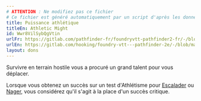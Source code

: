 ```yaml
---
# ATTENTION : Ne modifiez pas ce fichier
# Ce fichier est généré automatiquement par un script d'après les données du module Foundry VTT officiel et de sa traduction
title: Puissance athlétique
titleEn: Athletic Might
id: Wwr8VilSybQgVtin
urlFr: https://gitlab.com/pathfinder-fr/foundryvtt-pathfinder2-fr/-/blob/master/data/feats/Wwr8VilSybQgVtin.htm
urlEn: https://gitlab.com/hooking/foundry-vtt---pathfinder-2e/-/blob/master/packs/data/feats.db/athletic-might.json
layout: dons
---
```

Survivre en terrain hostile vous a procuré un grand talent pour vous déplacer.

Lorsque vous obtenez un succès sur un test d'Athlétisme pour [Escalader](../actions/escalader.md) ou [Nager](../actions/nager.md), vous considérez qu'il s'agit à la place d'un succès critique.
